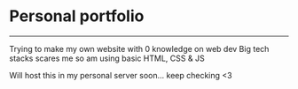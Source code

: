 # Personal portfolio
---
Trying to make my own website with 0 knowledge on web dev
Big tech stacks scares me so am using basic HTML, CSS & JS

Will host this in my personal server soon... keep checking <3
